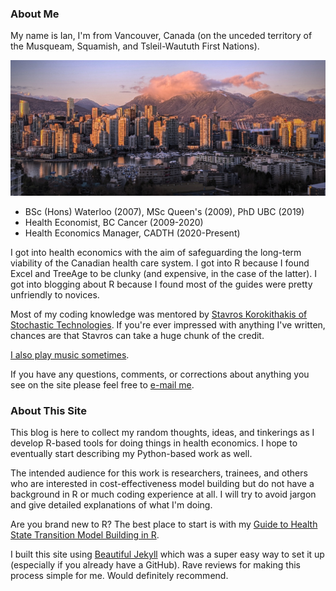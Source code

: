 ### About Me

My name is Ian, I'm from Vancouver, Canada (on the unceded territory of the Musqueam, Squamish, and Tsleil-Waututh First Nations).

![A Picture of Vancouver][vanpic]

[vanpic]: https://github.com/HealthyUncertainty/healthyuncertainty.github.io/blob/master/Pictures/Vancouver.jpg

- BSc (Hons) Waterloo (2007), MSc Queen's (2009), PhD UBC (2019)
- Health Economist, BC Cancer (2009-2020)
- Health Economics Manager, CADTH (2020-Present)

I got into health economics with the aim of safeguarding the long-term viability of the Canadian health care system. I got into R because I found Excel and TreeAge to be clunky (and expensive, in the case of the latter). I got into blogging about R because I found most of the guides were pretty unfriendly to novices.

Most of my coding knowledge was mentored by [Stavros Korokithakis of Stochastic Technologies](http://stochastic.io). If you're ever impressed with anything I've written, chances are that Stavros can take a huge chunk of the credit.

[I also play music sometimes](http://music.iancromwell.ca).

If you have any questions, comments, or corrections about anything you see on the site please feel free to [e-mail me](mailto:healthyuncertainty@gmail.com).

### About This Site

This blog is here to collect my random thoughts, ideas, and tinkerings as I develop R-based tools for doing things in health economics. I hope to eventually start describing my Python-based work as well.

The intended audience for this work is researchers, trainees, and others who are interested in cost-effectiveness model building but do not have a background in R or much coding experience at all. I will try to avoid jargon and give detailed explanations of what I'm doing.

Are you brand new to R? The best place to start is with my [Guide to Health State Transition Model Building in R](http://healthyuncertainty.github.io/RGuide/Introduction).

I built this site using [Beautiful Jekyll](https://beautifuljekyll.com/) which was a super easy way to set it up (especially if you already have a GitHub). Rave reviews for making this process simple for me. Would definitely recommend.
